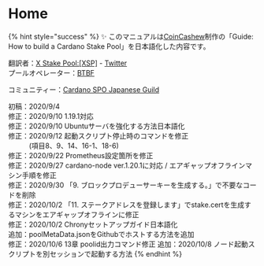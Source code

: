 # Home

{% hint style="success" %}
✨ このマニュアルは[CoinCashew](https://www.coincashew.com/coins/overview-ada/guide-how-to-build-a-haskell-stakepool-node)制作の「Guide: How to build a Cardano Stake Pool」を日本語化した内容です。

翻訳者：[X Stake Pool:[XSP]](https://xstakepool.com/)  - [Twitter](https://twitter.com/X_StakePool_XSP)  
プールオペレーター：[BTBF](https://twitter.com/btbfpark)  
  
コミュニティー：[Cardano SPO Japanese Guild](https://discord.gg/U3gU54c)  

初稿：2020/9/4  
修正：2020/9/10 1.19.1対応  
修正：2020/9/10 Ubuntuサーバを強化する方法日本語化  
修正：2020/9/12 起動スクリプト停止時のコマンドを修正  
　　　(項目8、9、14、16-1、18-6)  
修正：2020/9/22 Prometheus設定箇所を修正  
修正：2020/9/27 cardano-node ver.1.20.1に対応 / エアギャップオフラインマシン手順を修正  
修正：2020/9/30 「9. ブロックプロデューサーキーを生成する。」で不要なコードを削除  
修正：2020/10/2 「11. ステークアドレスを登録します」でstake.certを生成するマシンをエアギャップオフラインに修正  
修正：2020/10/2 Chronyセットアップガイド日本語化  
追加：poolMetaData.jsonをGithubでホストする方法を追加  
修正：2020/10/6 13章 poolid出力コマンド修正 
追加：2020/10/8 ノード起動スクリプトを別セッションで起動する方法
{% endhint %}

